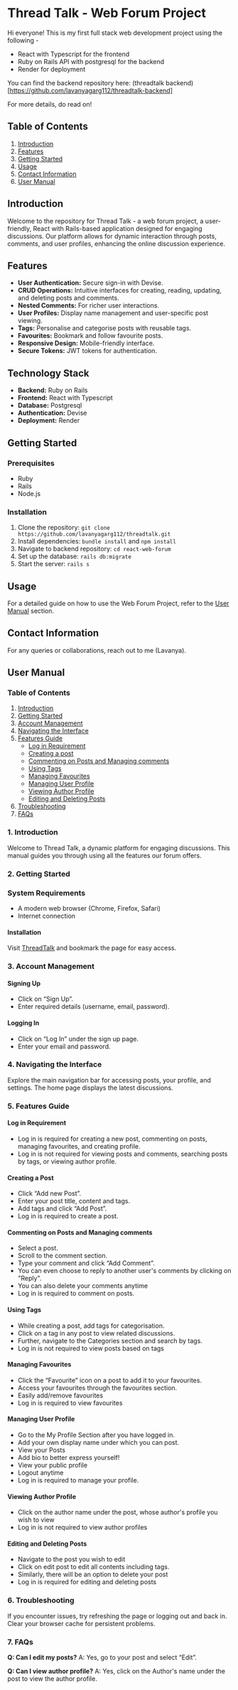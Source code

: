 
# Thread Talk - Web Forum Project

Hi everyone! This is my first full stack web development project using the following -
- React with Typescript for the frontend
- Ruby on Rails API with postgresql for the backend
- Render for deployment

You can find the backend repository here: (threadtalk backend)[https://github.com/lavanyagarg112/threadtalk-backend]

For more details, do read on!

## Table of Contents
1. [Introduction](#introduction)
2. [Features](#features)
3. [Getting Started](#getting-started)
4. [Usage](#usage)
5. [Contact Information](#contact-information)
6. [User Manual](#user-manual)

## Introduction

Welcome to the repository for Thread Talk - a web forum project, a user-friendly, React with Rails-based application designed for engaging discussions. Our platform allows for dynamic interaction through posts, comments, and user profiles, enhancing the online discussion experience.

## Features

- **User Authentication:** Secure sign-in with Devise.
- **CRUD Operations:** Intuitive interfaces for creating, reading, updating, and deleting posts and comments.
- **Nested Comments:** For richer user interactions.
- **User Profiles:** Display name management and user-specific post viewing.
- **Tags:** Personalise and categorise posts with reusable tags.
- **Favourites:** Bookmark and follow favourite posts.
- **Responsive Design:** Mobile-friendly interface.
- **Secure Tokens:** JWT tokens for authentication.

## Technology Stack

- **Backend:** Ruby on Rails
- **Frontend:** React with Typescript
- **Database:** Postgresql
- **Authentication:** Devise
- **Deployment:** Render

## Getting Started

### Prerequisites

- Ruby
- Rails
- Node.js

### Installation

1. Clone the repository: `git clone https://github.com/lavanyagarg112/threadtalk.git`
2. Install dependencies: `bundle install` and `npm install`
3. Navigate to backend repository: `cd react-web-forum`
4. Set up the database: `rails db:migrate`
5. Start the server: `rails s`

## Usage

For a detailed guide on how to use the Web Forum Project, refer to the [User Manual](#user-manual) section.

## Contact Information

For any queries or collaborations, reach out to me (Lavanya).

## User Manual

### Table of Contents
1. [Introduction](#1-introduction)
2. [Getting Started](#2-getting-started)
3. [Account Management](#3-account-management)
4. [Navigating the Interface](#4-navigating-the-interface)
5. [Features Guide](#5-features-guide)
   - [Log in Requirement](#login-requirement)
   - [Creating a post](#creating-a-post)
   - [Commenting on Posts and Managing comments](#commenting-on-posts-and-managing-comments)
   - [Using Tags](#using-tags)
   - [Managing Favourites](#managing-favourites)
   - [Managing User Profile](#managing-user-profile)
   - [Viewing Author Profile](#viewing-author-profile)
   - [Editing and Deleting Posts](#editing-and-deleting-posts)
6. [Troubleshooting](#6-troubleshooting)
7. [FAQs](#7-faqs)


### 1. Introduction
Welcome to Thread Talk, a dynamic platform for engaging discussions. This manual guides you through using all the features our forum offers.

### 2. Getting Started
### System Requirements
- A modern web browser (Chrome, Firefox, Safari)
- Internet connection

#### Installation
Visit [ThreadTalk](https://threadtalk-t5y1.onrender.com/) and bookmark the page for easy access.

### 3. Account Management
#### Signing Up
- Click on “Sign Up”.
- Enter required details (username, email, password).

#### Logging In
- Click on “Log In” under the sign up page.
- Enter your email and password.

### 4. Navigating the Interface
Explore the main navigation bar for accessing posts, your profile, and settings. The home page displays the latest discussions.

### 5. Features Guide

#### Log in Requirement
- Log in is required for creating a new post, commenting on posts, managing favourites, and creating profile.
- Log in is not required for viewing posts and comments, searching posts by tags, or viewing author profile.

#### Creating a Post
- Click “Add new Post”.
- Enter your post title, content and tags.
- Add tags and click “Add Post”.
- Log in is required to create a post.

#### Commenting on Posts and Managing comments
- Select a post.
- Scroll to the comment section.
- Type your comment and click “Add Comment”.
- You can even choose to reply to another user's comments by clicking on "Reply".
- You can also delete your comments anytime
- Log in is required to comment on posts.

#### Using Tags
- While creating a post, add tags for categorisation.
- Click on a tag in any post to view related discussions.
- Further, navigate to the Categories section and search by tags.
- Log in is not required to view posts based on tags

#### Managing Favourites
- Click the “Favourite” icon on a post to add it to your favourites.
- Access your favourites through the favourites section.
- Easily add/remove favourites
- Log in is required to view favourites

#### Managing User Profile
- Go to the My Profile Section after you have logged in.
- Add your own display name under which you can post.
- View your Posts
- Add bio to better express yourself!
- View your public profile
- Logout anytime
- Log in is required to manage your profile.

#### Viewing Author Profile
- Click on the author name under the post, whose author's profile you wish to view
- Log in is not required to view author profiles

#### Editing and Deleting Posts
- Navigate to the post you wish to edit
- Click on edit post to edit all contents including tags.
- Similarly, there will be an option to delete your post
- Log in is required for editing and deleting posts


### 6. Troubleshooting
If you encounter issues, try refreshing the page or logging out and back in. Clear your browser cache for persistent problems.

### 7. FAQs
**Q: Can I edit my posts?**
A: Yes, go to your post and select “Edit”.

**Q: Can I view author profile?**
A: Yes, click on the Author's name under the post to view the author profile.

